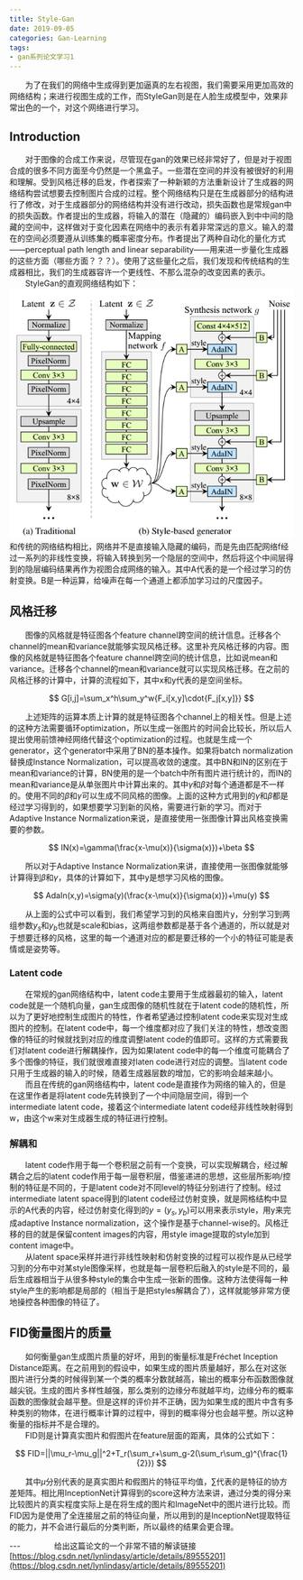 ```yaml
---
title: Style-Gan
date: 2019-09-05
categories: Gan-Learning
tags:
- gan系列论文学习1
---
```


　　为了在我们的网络中生成得到更加逼真的左右视图，我们需要采用更加高效的网络结构；来进行视图生成的工作，而StyleGan则是在人脸生成模型中，效果非常出色的一个，对这个网络进行学习。<br>
<!-- more -->

## Introduction
　　对于图像的合成工作来说，尽管现在gan的效果已经非常好了，但是对于视图合成的很多不同方面至今仍然是一个黑盒子。一些潜在空间的并没有被很好的利用和理解。受到风格迁移的启发，作者探索了一种新颖的方法重新设计了生成器的网络结构尝试想要去控制图片合成的过程。整个网络结构只是在生成器部分的结构进行了修改，对于生成器部分的网络结构并没有进行改动，损失函数也是常规gan中的损失函数。作者提出的生成器，将输入的潜在（隐藏的）编码嵌入到中中间的隐藏的空间中，这样做对于变化因素在网络中的表示有着非常深远的意义。输入的潜在的空间必须要遵从训练集的概率密度分布。作者提出了两种自动化的量化方式——perceptual path length and linear separability——用来进一步量化生成器的这些方面（哪些方面？？？）。使用了这些量化之后，我们发现和传统结构的生成器相比，我们的生成器容许一个更线性、不那么混杂的改变因素的表示。<br>
　　StyleGan的直观网络结构如下：
![](/pic/StyleGan_Arch.png)
　　和传统的网络结构相比，网络并不是直接输入隐藏的编码，而是先由匹配网络f经过一系列的非线性变换，将输入转换到另一个隐层的空间中，然后将这个中间层得到的隐层编码结果再作为视图合成网络的输入。其中A代表的是一个经过学习的仿射变换。B是一种运算，给噪声在每一个通道上都添加学习过的尺度因子。

## 风格迁移
　　图像的风格就是特征图各个feature channel跨空间的统计信息。迁移各个channel的mean和variance就能够实现风格迁移。这里补充风格迁移的内容。图像的风格就是特征图各个feature channel跨空间的统计信息，比如说mean和variance。迁移各个channel的mean和variance就可以实现风格迁移。在之前的风格迁移的计算中，计算的流程如下，其中x和y代表的是空间坐标。

$$
G[i,j]=\sum_x^h\sum_y^w{F_i[x,y]\cdot{F_j[x,y]}}
$$

　　上述矩阵的运算本质上计算的就是特征图各个channel上的相关性。但是上述的这种方法需要循环optimization，所以生成一张图片的时间会比较长，所以后人提出使用前馈神经网络代替这个optimization的过程。也就是生成一个generator，这个generator中采用了BN的基本操作。如果将batch normalization替换成Instance Normalization，可以提高收敛的速度。其中BN和IN的区别在于mean和variance的计算，BN使用的是一个batch中所有图片进行统计的，而IN的mean和variance是从单张图片中计算出来的。其中$\gamma$和$\beta$对每个通道都是不一样的。使用不同的$\beta$和$\gamma$可以生成不同风格的图像。上面的这种方式用到的$\gamma$和$\beta$都是经过学习得到的，如果想要学习到新的风格，需要进行新的学习。而对于Adaptive Instance Normalization来说，是直接使用一张图像计算出风格变换需要的参数。

$$
IN(x)=\gamma(\frac{x-\mu(x)}{\sigma(x)})+\beta
$$

　　所以对于Adaptive Instance Normalization来讲，直接使用一张图像就能够计算得到$\beta$和$\gamma$，具体的计算如下，其中y是想学习风格的图像。

$$
AdaIn(x,y)=\sigma(y)(\frac{x-\mu(x)}{\sigma(x)})+\mu(y)
$$

　　从上面的公式中可以看到，我们希望学习到的风格来自图片y，分别学习到两组参数$y_s$和$y_b$也就是scale和bias，这两组参数都是基于各个通道的，所以就是对于想要迁移的风格，这里的每一个通道对应的都是要迁移的一个小的特征可能是表情或是姿势等。<br>

### Latent code
　　在常规的gan网络结构中，latent code主要用于生成器最初的输入，latent code就是一个随机向量，gan生成图像的随机性就在于latent code的随机性，所以为了更好地控制生成图片的特性，作者希望通过控制latent code来实现对生成图片的控制。在latent code中，每一个维度都对应了我们关注的特性，想改变图像的特征的时候就找到对应的维度调整latent code的值即可。这样的方式需要我们对latent code进行解耦操作，因为如果latent code中的每一个维度可能耦合了多个图像的特征，我们就很难直接对laten code进行对应的调整。当latent code只用于生成器的输入的时候，随着生成器层数的增加，它的影响会越来越小。<br>
　　而且在传统的gan网络结构中，latent code是直接作为网络的输入的，但是在这里作者是将latent code先转换到了一个中间隐层空间，得到一个intermediate latent code，接着这个intermediate latent code经非线性映射得到w，由这个w来对生成器生成的特征进行控制。<br>

### 解耦和
　　latent code作用于每一个卷积层之前有一个变换，可以实现解耦合，经过解耦合之后的latent code作用于每一层卷积层，借鉴递进的思想，这些层所影响/控制的特征是不同的，于是latent code对不同level的特征分别进行了控制。经过intermediate latent space得到的latent code经过仿射变换，就是网格结构中显示的A代表的内容，经过仿射变化得到的$y=(y_s,y_b)$可以用来表示style，用y来完成adaptive Instance normalization，这个操作是基于channel-wise的。风格迁移的目的就是保留content images的内容，用style image提取的style加到content image中。<br>
　　从latent space采样并进行非线性映射和仿射变换的过程可以视作是从已经学习到的分布中对某style图像采样，也就是每一层卷积后融入的style是不同的，最后生成器相当于从很多种style的集合中生成一张新的图像。这种方法使得每一种style产生的影响都是局部的（相当于是把styles解耦合了），这样就能够非常方便地操控各种图像的特征了。


## FID衡量图片的质量
　　如何衡量gan生成图片质量的好坏，用到的衡量标准是Fréchet Inception Distance距离。在之前用到的假设中，如果生成的图片质量越好，那么在对这张图片进行分类的时候得到某一个类的概率分数就越高，输出的概率分布函数图像就越尖锐。生成的图片多样性越强，那么类别的边缘分布就越平均，边缘分布的概率函数的图像就会越平整。但是这样的评价并不正确，因为如果生成的图片中含有多种类别的物体，在进行概率计算的过程中，得到的概率得分也会越平整。所以这种衡量的指标并不是合理的。<br>
　　FID则是计算真实图片和假图片在feature层面的距离，具体的公式如下：

$$
FID=||\mu_r-\mu_g||^2+T_r(\sum_r+\sum_g-2(\sum_r\sum_g)^{\frac{1}{2}})
$$

　　其中$\mu$分别代表的是真实图片和假图片的特征平均值，$\sum$代表的是特征的协方差矩阵。相比用InceptionNet计算得到的score这种方法来讲，通过分类的得分来比较图片的真实程度实际上是在将生成的图片和ImageNet中的图片进行比较。而FID因为是使用了全连接层之前的特征向量，所以用到的是InceptionNet提取特征的能力，并不会进行最后的分类判断，所以最终的结果会更合理。<br>

---　　
　　给出这篇论文的一个非常不错的解读链接[https://blog.csdn.net/lynlindasy/article/details/89555201](https://blog.csdn.net/lynlindasy/article/details/89555201)